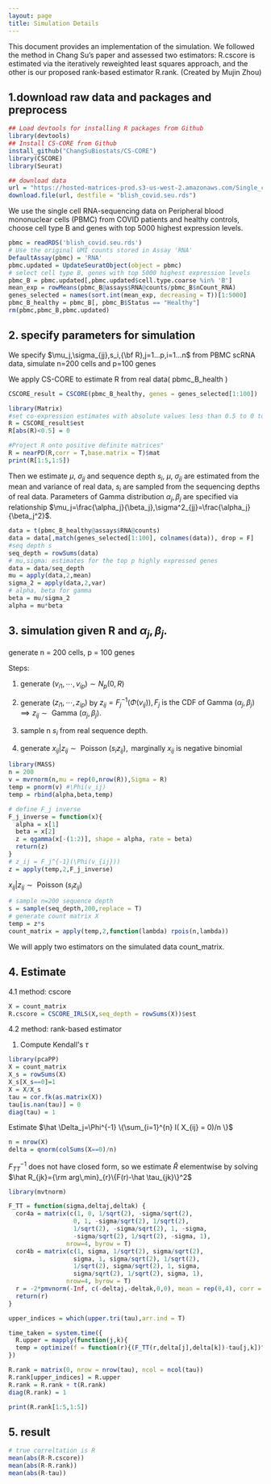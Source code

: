 ```yaml
---
layout: page
title: Simulation Details
---
```


This document provides an implementation of the simulation. We followed the method in Chang Su’s paper and assessed two estimators: R.cscore is estimated via the iteratively reweighted least squares approach, and the other is our proposed rank-based estimator R.rank.
(Created by Mujin Zhou)

## 1.download raw data and packages and preprocess
```R
## Load devtools for installing R packages from Github
library(devtools)
## Install CS-CORE from Github
install_github("ChangSuBiostats/CS-CORE")
library(CSCORE)
library(Seurat)
```
```R
## download data
url = "https://hosted-matrices-prod.s3-us-west-2.amazonaws.com/Single_cell_atlas_of_peripheral_immune_response_to_SARS_CoV_2_infection-25/blish_covid.seu.rds"
download.file(url, destfile = "blish_covid.seu.rds")
```
We use the single cell RNA-sequencing data on Peripheral blood mononuclear cells (PBMC) from COVID patients and healthy controls, choose cell type B and genes with top 5000 highest expression levels.  
```R
pbmc = readRDS('blish_covid.seu.rds')
# Use the original UMI counts stored in Assay 'RNA'
DefaultAssay(pbmc) = 'RNA'
pbmc.updated = UpdateSeuratObject(object = pbmc) 
# select cell type B, genes with top 5000 highest expression levels
pbmc_B = pbmc.updated[,pbmc.updated$cell.type.coarse %in% 'B']
mean_exp = rowMeans(pbmc_B@assays$RNA@counts/pbmc_B$nCount_RNA)
genes_selected = names(sort.int(mean_exp, decreasing = T))[1:5000]
pbmc_B_healthy = pbmc_B[, pbmc_B$Status == "Healthy"]
rm(pbmc,pbmc_B,pbmc.updated)
```
## 2. specify parameters for simulation

We specify $\mu_j,\sigma_{jj},s_i,{\bf R},j=1...p,i=1...n$ from PBMC scRNA data, simulate n=200 cells and p=100 genes

We apply CS-CORE to estimate R from real data( pbmc_B_health )
```R
CSCORE_result = CSCORE(pbmc_B_healthy, genes = genes_selected[1:100])
```
```R
library(Matrix)
#set co-expression estimates with absolute values less than 0.5 to 0 to encourage sparsity
R = CSCORE_result$est
R[abs(R)<0.5] = 0

#Project R onto positive definite matrices"
R = nearPD(R,corr = T,base.matrix = T)$mat 
print(R[1:5,1:5])
```

Then we estimate $\mu$, $\sigma_{jj}$ and sequence depth $s_i$, $\mu$, $\sigma_{jj}$ are estimated from the mean and variance of real data, $s_i$ are sampled from the sequencing depths of real data. Parameters of Gamma distribution $\alpha_j, \beta_j$ are specified via relationship $\mu_j=\frac{\alpha_j}{\beta_j},\sigma^2_{jj}=\frac{\alpha_j}{\beta_j^2}$.  
```R
data = t(pbmc_B_healthy@assays$RNA@counts)
data = data[,match(genes_selected[1:100], colnames(data)), drop = F]
#seq depth s
seq_depth = rowSums(data)
# mu,sigma: estimates for the top p highly expressed genes
data = data/seq_depth
mu = apply(data,2,mean)
sigma_2 = apply(data,2,var)
# alpha, beta for gamma
beta = mu/sigma_2
alpha = mu*beta
```

## 3. simulation given R and $\alpha_j,\beta_j$.

generate n = 200 cells, p = 100 genes

Steps:
1. generate $(v_{i1},\cdots,v_{ip}) \sim N_p(0,R)$

2. generate $(z_{i1},\cdots,z_{ip})$ by $z_{ij} = F_j^{-1}(\Phi(v_{ij})), F_j \text{ is the CDF of Gamma }(\alpha_j,\beta_j)\implies z_{ij} \sim \text{ Gamma } (\alpha_j,\beta_j)$.

3. sample n $s_i$ from real sequence depth.

4. generate $x_{ij}|z_{ij} \sim \text{ Poisson }(s_iz_{ij}), \text{ marginally } x_{ij}\text{ is negative binomial}$

```R
library(MASS)
n = 200
v = mvrnorm(n,mu = rep(0,nrow(R)),Sigma = R)
temp = pnorm(v) #\Phi(v_ij)
temp = rbind(alpha,beta,temp)
```
```R
# define F_j inverse
F_j_inverse = function(x){
  alpha = x[1]
  beta = x[2]
  z = qgamma(x[-(1:2)], shape = alpha, rate = beta)
  return(z)
}
# z_ij = F_j^{-1}(\Phi(v_{ij}))
z = apply(temp,2,F_j_inverse)
```

$x_{ij}|z_{ij} \sim \text{ Poisson }(s_iz_{ij})$
```R
# sample n=200 sequence depth
s = sample(seq_depth,200,replace = T)
# generate count matrix X
temp = z*s
count_matrix = apply(temp,2,function(lambda) rpois(n,lambda))
```
We will apply two estimators on the simulated data count_matrix.

## 4. Estimate

4.1 method: cscore
```R
X = count_matrix
R.cscore = CSCORE_IRLS(X,seq_depth = rowSums(X))$est
```

4.2 method: rank-based estimator

1. Compute Kendall's $\tau$
```R
library(pcaPP)
X = count_matrix
X_s = rowSums(X)
X_s[X_s==0]=1
X = X/X_s
tau = cor.fk(as.matrix(X))
tau[is.nan(tau)] = 0
diag(tau) = 1
```
Estimate $\hat \Delta_j=\Phi^{-1} \{\sum_{i=1}^{n} I( X_{ij} = 0)/n \}$
```R
n = nrow(X)
delta = qnorm(colSums(X==0)/n) 
```
$F_{TT}^{-1}$ does not have closed form, so we estimate $\hat R$ elementwise by solving $\hat R_{jk}={\rm arg\,min}_{r}\{F(r)-\hat \tau_{jk}\}^2$
```R
library(mvtnorm)

F_TT = function(sigma,deltaj,deltak) {
  cor4a = matrix(c(1, 0, 1/sqrt(2), -sigma/sqrt(2),
                  0, 1, -sigma/sqrt(2), 1/sqrt(2),
                  1/sqrt(2), -sigma/sqrt(2), 1, -sigma,
                  -sigma/sqrt(2), 1/sqrt(2), -sigma, 1),
                nrow=4, byrow = T)
  cor4b = matrix(c(1, sigma, 1/sqrt(2), sigma/sqrt(2),
                  sigma, 1, sigma/sqrt(2), 1/sqrt(2),
                  1/sqrt(2), sigma/sqrt(2), 1, sigma,
                  sigma/sqrt(2), 1/sqrt(2), sigma, 1),
                nrow=4, byrow = T)
  r = -2*pmvnorm(-Inf, c(-deltaj,-deltak,0,0), mean = rep(0,4), corr = cor4a) + 2*pmvnorm(-Inf, c(-deltaj,-deltak,0,0), mean = rep(0,4), corr = cor4b)
  return(r)
}

upper_indices = which(upper.tri(tau),arr.ind = T)

time_taken = system.time({
  R.upper = mapply(function(j,k){
  temp = optimize(f = function(r){(F_TT(r,delta[j],delta[k])-tau[j,k])^2},interval = c(-1,1));temp$minimum}, upper_indices[,1],upper_indices[,2])
})

R.rank = matrix(0, nrow = nrow(tau), ncol = ncol(tau))
R.rank[upper_indices] = R.upper
R.rank = R.rank + t(R.rank)
diag(R.rank) = 1

print(R.rank[1:5,1:5])
```
## 5. result
```R
# true correltation is R
mean(abs(R-R.cscore))
mean(abs(R-R.rank))
mean(abs(R-tau)) 
```

